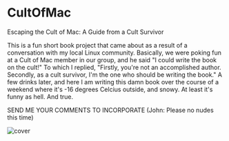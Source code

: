 # CultOfMac
Escaping the Cult of Mac: A Guide from a Cult Survivor

This is a fun short book project that came about as a result of a conversation with my local Linux community.
Basically, we were poking fun at a Cult of Mac member in our group, and he said "I could write the book on the cult!"
To which I replied, "Firstly, you're not an accomplished author. Secondly, as a cult survivor, I'm the one who should be writing the book."
A few drinks later, and here I am writing this damn book over the course of a weekend where it's -16 degrees Celcius outside, and snowy.
At least it's funny as hell. And true.

SEND ME YOUR COMMENTS TO INCORPORATE (John: Please no nudes this time)

![cover](http://triosdevelopers.com/jason.eckert/stuff/CultOfMacCoverWeb.jpg)
